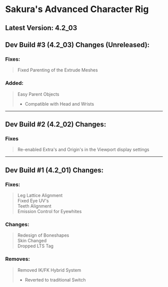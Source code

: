 # Sakura's Advanced Character Rig
Latest Version: 4.2_03
--------

## Dev Build #3 (4.2_03) Changes (Unreleased):

### Fixes:
> Fixed Parenting of the Extrude Meshes<br>

### Added:
> Easy Parent Objects<br>
> - Compatible with Head and Wrists<br>

---

## Dev Build #2 (4.2_02) Changes:

### Fixes
> Re-enabled Extra's and Origin's in the Viewport display settings<br>

---

## Dev Build #1 (4.2_01) Changes:

### Fixes:
> Leg Lattice Alignment<br>
> Fixed Eye UV's<br>
> Teeth Alignment<br>
> Emission Control for Eyewhites<br>

### Changes:
> Redesign of Boneshapes<br>
> Skin Changed<br>
> Dropped LTS Tag<br>

### Removes:
> Removed IK/FK Hybrid System<br>
> - Reverted to traditional Switch
